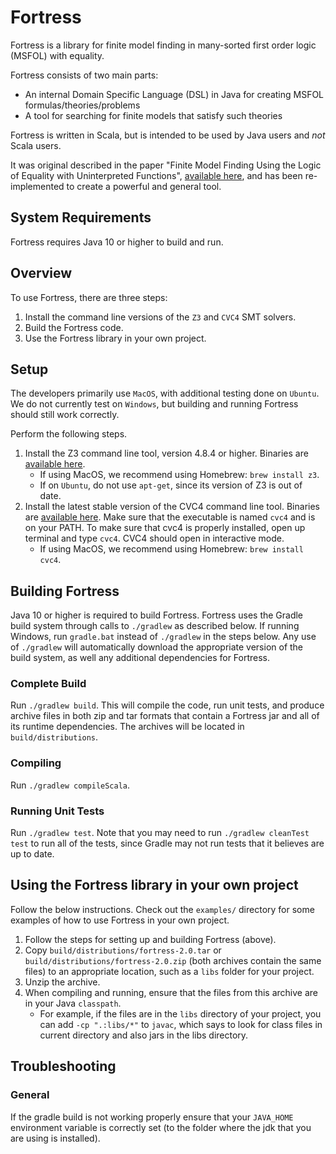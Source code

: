 # Fortress

Fortress is a library for finite model finding in many-sorted first order logic (MSFOL) with equality.

Fortress consists of two main parts:
* An internal Domain Specific Language (DSL) in Java for creating MSFOL formulas/theories/problems
* A tool for searching for finite models that satisfy such theories

Fortress is written in Scala, but is intended to be used by Java users and *not* Scala users.

It was original described in the paper "Finite Model Finding Using the Logic of Equality with Uninterpreted Functions", [available here](https://cs.uwaterloo.ca/~nday/pdf/refereed/2016-VaDa-fm.pdf), and has been re-implemented to create a powerful and general tool.

## System Requirements
Fortress requires Java 10 or higher to build and run.

## Overview

To use Fortress, there are three steps:
1. Install the command line versions of the `Z3` and `CVC4` SMT solvers.
2. Build the Fortress code.
3. Use the Fortress library in your own project.

## Setup

The developers primarily use `MacOS`, with additional testing done on `Ubuntu`.
We do not currently test on `Windows`, but building and running Fortress should still work correctly.

Perform the following steps.

1. Install the Z3 command line tool, version 4.8.4 or higher. Binaries are [available here](https://github.com/Z3Prover/z3/releases).
    * If using MacOS, we recommend using Homebrew: `brew install z3`.
    * If on `Ubuntu`, do not use `apt-get`, since its version of Z3 is out of date.
2. Install the latest stable version of the CVC4 command line tool. Binaries are [available here](https://cvc4.github.io/downloads.html). Make sure that the executable is named `cvc4` and is on your PATH. To make sure that cvc4 is properly installed, open up terminal and type `cvc4`. CVC4 should open in interactive mode.
    * If using MacOS, we recommend using Homebrew: `brew install cvc4`.

## Building Fortress
Java 10 or higher is required to build Fortress.
Fortress uses the Gradle build system through calls to `./gradlew` as described below.
If running Windows, run `gradle.bat` instead of `./gradlew` in the steps below.
Any use of `./gradlew` will automatically download the appropriate version of the build system, as well any additional dependencies for Fortress.

### Complete Build
Run `./gradlew build`.
This will compile the code, run unit tests, and produce archive files in both zip and tar formats that contain a Fortress jar and all of its runtime dependencies.
The archives will be located in `build/distributions`.

### Compiling
Run `./gradlew compileScala`.

### Running Unit Tests
Run `./gradlew test`.
Note that you may need to run `./gradlew cleanTest test` to run all of the tests, since Gradle may not run tests that it believes are up to date.

## Using the Fortress library in your own project

Follow the below instructions.
Check out the `examples/` directory for some examples of how to use Fortress in your own project.

1. Follow the steps for setting up and building Fortress (above).
2. Copy `build/distributions/fortress-2.0.tar` or `build/distributions/fortress-2.0.zip` (both archives contain the same files) to an appropriate location, such as a `libs` folder for your project.
3. Unzip the archive.
4. When compiling and running, ensure that the files from this archive are in your Java `classpath`.
    * For example, if the files are in the `libs` directory of your project, you can add `-cp ".:libs/*"` to `javac`, which says to look for class files in current directory and also jars in the libs directory.
    
## Troubleshooting

### General
If the gradle build is not working properly ensure that your `JAVA_HOME` environment variable is correctly set (to the folder where the jdk that you are using is installed).
